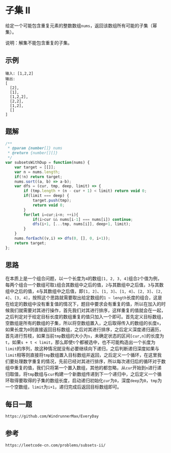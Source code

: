 # 子集 II
给定一个可能包含重复元素的整数数组`nums`，返回该数组所有可能的子集（幂集）。

说明：解集不能包含重复的子集。

## 示例

```
输入: [1,2,2]
输出:
[
  [2],
  [1],
  [1,2,2],
  [2,2],
  [1,2],
  []
]
```

## 题解

```javascript
/**
 * @param {number[]} nums
 * @return {number[][]}
 */
var subsetsWithDup = function(nums) {
    var target = [[]];
    var n = nums.length;
    if(!n) return target;
    nums.sort((a, b) => a-b);
    var dfs = (cur, tmp, deep, limit) => {
        if (tmp.length + (n - cur + 1) < limit) return void 0;
        if(limit === deep) {
            target.push(tmp);
            return void 0;
        }
        for(let i=cur;i<n; ++i){
            if(i>cur && nums[i-1] === nums[i]) continue;
            dfs(i+1, [...tmp, nums[i]], deep+1, limit);
        }
    }
    nums.forEach((v,i) => dfs(0, [], 0, i+1));
    return target;
};
```

## 思路
在本质上是一个组合问题，以一个长度为`4`的数组`[1, 2, 3, 4]`组合`2`个值为例，每两个组合一个数组可取`1`组合其数组中之后的值，`2`与其数组中之后值，`3`与其数组中之后的值，`4`与其数组中之后值，即`[1, 2]`、`[1, 3]`、`[1, 4]`、`[2, 3]`、`[2, 4]`、`[3, 4]`，按照这个思路就需要取出给定数组的`1 ~ length`长度的组合，这是在给定的数组中没有重复值的情况下，题目中要求会有重复的值，所以在加入的时候我们就需要对其进行操作，首先我们对其进行排序，这样重复的值就会在一起，之后判定对于给定目标长度的数组重复的值只加入一个即可。首先定义目标数组，空数组是所有的数组的子集，所以将空数组置入，之后取得传入的数组的长度`n`，如果长度为`0`则直接返回目标数组，之后对其进行排序，之后定义深度递归遍历，首先进行剪枝，如果当前`tmp`数组的大小为`s`，未确定状态的区间`[cur,n]`的长度为`t`，如果`s + t < limit`，那么即使`t`个都被选中，也不可能构造出一个长度为`limit`的序列，故这种情况就没有必要继续向下递归，之后判断递归深度如果与`limit`相等则直接将`tmp`数组置入目标数组并返回，之后定义一个循环，在这里我们要处理数字重复的情况，先前已经对其进行排序，所以每次递归后的循环对于数组中重复的值，我们只将第一个置入数组，其他的都忽略，从`cur`开始到`n`进行递归取值，将`tmp`数组与`cur`构建一个新数组传递到下一个递归中，之后定义一个循环取得要取得的子集的数组长度，启动递归初始化`cur`为`0`，深度`deep`为`0`，`tmp`为一个空数组，`limit`为`i+1`，递归完成后返回目标数组即可。


## 每日一题

```
https://github.com/WindrunnerMax/EveryDay
```

## 参考

```
https://leetcode-cn.com/problems/subsets-ii/
```

